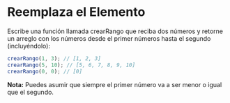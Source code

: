 # Reemplaza el Elemento

Escribe una función llamada crearRango que reciba dos números y retorne un arreglo con los números desde el primer números hasta el segundo (incluyéndolo):

```javascript
crearRango(1, 3); // [1, 2, 3]
crearRango(5, 10); // [5, 6, 7, 8, 9, 10]
crearRango(0, 0); // [0]
```

**Nota:** Puedes asumir que siempre el primer número va a ser menor o igual que el segundo.
